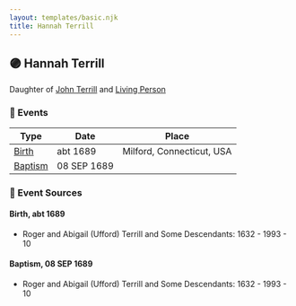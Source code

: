 ```yaml
---
layout: templates/basic.njk
title: Hannah Terrill
---
```

## 🟣 Hannah Terrill

Daughter of [John Terrill](/people/6/65221157) and [Living Person](/people/4/48582652)

### 📆 Events

Type | Date | Place
------ | ------ | ------
[Birth](#event-f5a3817b-29f8-4d36-9497-152e8c637e1f) | abt 1689 | Milford, Connecticut, USA
[Baptism](#event-460344cf-e96c-459d-8430-0753e66cd604) | 08 SEP 1689 |

### 📰 Event Sources

#### <a id="event-f5a3817b-29f8-4d36-9497-152e8c637e1f"></a> Birth, abt 1689
* Roger and Abigail (Ufford) Terrill and Some Descendants: 1632 - 1993  - 10

#### <a id="event-460344cf-e96c-459d-8430-0753e66cd604"></a> Baptism, 08 SEP 1689
* Roger and Abigail (Ufford) Terrill and Some Descendants: 1632 - 1993  - 10